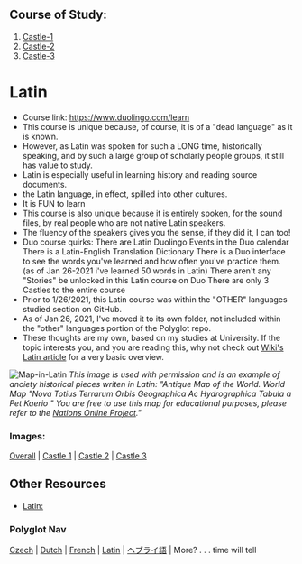 ## Course of Study:
1. [Castle-1](https://github.com/EO4wellness/T-I-L/tree/main/polyglot/Latin/Castle-1)
2. [Castle-2](https://github.com/EO4wellness/T-I-L/tree/main/polyglot/Latin/Castle-2)
3. [Castle-3](https://github.com/EO4wellness/T-I-L/tree/main/polyglot/Latin/Castle-3)


# Latin 
* Course link: https://www.duolingo.com/learn 
* This course is unique because, of course, it is of a "dead language" as it is known. 
* However, as Latin was spoken for such a LONG time, historically speaking, and by such a large group of scholarly people groups, it still has value to study.
* Latin is especially useful in learning history and reading source documents.
* the Latin language, in effect, spilled into other cultures. 
* It is FUN to learn 
* This course is also unique because it is entirely spoken, for the sound files, by real people who are not native Latin speakers. 
* The fluency of the speakers gives you the sense, if they did it, I can too! 
* Duo course quirks:
    There are Latin Duolingo Events in the Duo calendar 
    There is a Latin-English Translation Dictionary 
    There is a Duo interface to see the words you've learned and how often you've practice them. 
    (as of Jan 26-2021 i've learned 50 words in Latin)
    There aren't any "Stories" be unlocked in this Latin course on Duo 
    There are only 3 Castles to the entire course 
* Prior to 1/26/2021, this Latin course was within the "OTHER" languages studied section on GitHub.  
* As of Jan 26, 2021, I've moved it to its own folder, not included within the "other" languages portion of the Polyglot repo. 
* These thoughts are my own, based on my studies at University.  If the topic interests you, and you are reading this, why not check out [Wiki's Latin article](https://en.wikipedia.org/wiki/Latin) for a very basic overview.

![Map-in-Latin](https://www.nationsonline.org/maps/Pieter-van-den-Keere-worldmap.jpg)
*This image is used with permission and is an example of anciety historical pieces writen in Latin: "Antique Map of the World. World Map "Nova Totius Terrarum Orbis Geographica Ac Hydrographica Tabula a Pet Kaerio " You are free to use this map for educational purposes, please refer to the [Nations Online Project](https://www.nationsonline.org/oneworld/map/antique-world-map.htm)."*

### Images: 
[Overall](https://github.com/EO4wellness/T-I-L/tree/main/polyglot/Latin/Images) | [Castle 1](#) | [Castle 2](#) | [Castle 3](#)
<br>

## Other Resources 
* [Latin: ](https://duolingo.fandom.com/wiki/Latin)

### Polyglot Nav
[Czech](https://github.com/EO4wellness/T-I-L/tree/main/polyglot/la-otra/Czech) |  [Dutch](https://github.com/EO4wellness/T-I-L/tree/main/polyglot/la-otra/Dutch) |  [French](https://github.com/EO4wellness/T-I-L/tree/main/polyglot/la-otra/French) |  [Latin](https://github.com/EO4wellness/T-I-L/tree/main/polyglot/Latin) |  [ヘブライ語](https://github.com/EO4wellness/T-I-L/tree/main/polyglot/la-otra/%E3%83%98%E3%83%96%E3%83%A9%E3%82%A4%E8%AA%9E) |  More? . . . time will tell  
